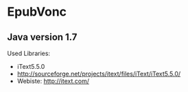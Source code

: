 EpubVonc
========

Java version 1.7
-----------

Used Libraries:
* iText5.5.0
* http://sourceforge.net/projects/itext/files/iText/iText5.5.0/
* Webiste: http://itext.com/

